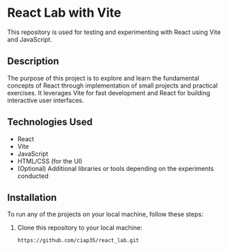 # React Lab with Vite

This repository is used for testing and experimenting with React using Vite and JavaScript.

## Description

The purpose of this project is to explore and learn the fundamental concepts of React through implementation of small projects and practical exercises. It leverages Vite for fast development and React for building interactive user interfaces.

## Technologies Used

- React
- Vite
- JavaScript
- HTML/CSS (for the UI)
- (Optional) Additional libraries or tools depending on the experiments conducted

## Installation

To run any of the projects on your local machine, follow these steps:

1. Clone this repository to your local machine:

   ```bash
   https://github.com/ciap35/react_lab.git
